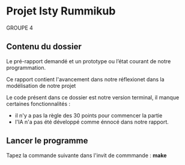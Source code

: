 # Projet Isty Rummikub

GROUPE 4 

## Contenu du dossier ##

Le pré-rapport demandé et un prototype ou l’état courant de notre programmation.

Ce rapport contient l'avancement dans notre réflexionet dans la modélisation de notre projet

Le code présent dans ce dossier est notre version terminal, il manque certaines fonctionnalités :
- il n'y a pas la règle des 30 points pour commencer la partie
- l'IA n'a pas été développé comme énnocé dans notre rapport.

## Lancer le programme ##

Tapez la commande suivante dans l'invit de commmande :
**make**

